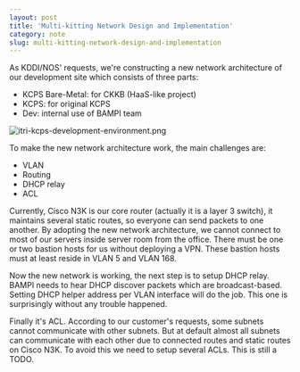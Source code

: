 ```yaml
---
layout: post
title: 'Multi-kitting Network Design and Implementation'
category: note
slug: multi-kitting-network-design-and-implementation
---
```

As KDDI/NOS' requests, we're constructing a new network architecture of our
development site which consists of three parts:

-  KCPS Bare-Metal: for CKKB (HaaS-like project)
-  KCPS: for original KCPS
-  Dev: internal use of BAMPI team

![itri-kcps-development-environment.png](/assets/images/multi-kitting-network-design-and-implementation/itri-kcps-development-environment.png)

To make the new network architecture work, the main challenges are:

-  VLAN
-  Routing
-  DHCP relay
-  ACL

Currently, Cisco N3K is our core router (actually it is a layer 3 switch), it
maintains several static routes, so everyone can send packets to one another. By
adopting the new network architecture, we cannot connect to most of our servers
inside server room from the office. There must be one or two bastion hosts for
us without deploying a VPN. These bastion hosts must at least reside in VLAN 5
and VLAN 168.

Now the new network is working, the next step is to setup DHCP relay. BAMPI
needs to hear DHCP discover packets which are broadcast-based. Setting DHCP
helper address per VLAN interface will do the job. This one is surprisingly
without any trouble happened.

Finally it's ACL. According to our customer's requests, some subnets cannot
communicate with other subnets. But at default almost all subnets can
communicate with each other due to connected routes and static routes on Cisco
N3K. To avoid this we need to setup several ACLs. This is still a TODO.
